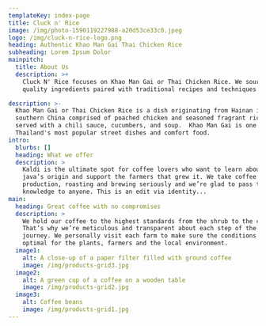 ```yaml
---
templateKey: index-page
title: Cluck n' Rice
image: /img/photo-1590119227988-a20d53ce33c0.jpeg
logo: /img/cluck-n-rice-logo.png
heading: Authentic Khao Man Gai Thai Chicken Rice
subheading: Lorem Ipsum Dolor
mainpitch:
  title: About Us
  description: >+
    Cluck N' Rice focuses on Khao Man Gai or Thai Chicken Rice. We source
    quality ingredients paired with traditional recipes and techniques .

description: >-
  Khao Man Gai or Thai Chicken Rice is a dish originating from Hainan in
  southern China comprised of poached chicken and seasoned fragrant rice usually
  served with a chili sauce, cucumbers, and soup.  Khao Man Gai is one of
  Thailand's most popular street dishes and comfort food.
intro:
  blurbs: []
  heading: What we offer
  description: >
    Kaldi is the ultimate spot for coffee lovers who want to learn about their
    java’s origin and support the farmers that grew it. We take coffee
    production, roasting and brewing seriously and we’re glad to pass that
    knowledge to anyone. This is an edit via identity...
main:
  heading: Great coffee with no compromises
  description: >
    We hold our coffee to the highest standards from the shrub to the cup.
    That’s why we’re meticulous and transparent about each step of the coffee’s
    journey. We personally visit each farm to make sure the conditions are
    optimal for the plants, farmers and the local environment.
  image1:
    alt: A close-up of a paper filter filled with ground coffee
    image: /img/products-grid3.jpg
  image2:
    alt: A green cup of a coffee on a wooden table
    image: /img/products-grid2.jpg
  image3:
    alt: Coffee beans
    image: /img/products-grid1.jpg
---
```


